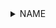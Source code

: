 <details>
<summary>NAME</summary>

- []()

    <details>
    <summary>Wallpapers</summary>

    <a href="">
      <img src="./authors/NAME/" title="" width=600/>
    </a>

    </details>
</details>
